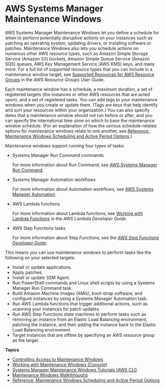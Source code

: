 # AWS Systems Manager Maintenance Windows<a name="systems-manager-maintenance"></a>

AWS Systems Manager Maintenance Windows let you define a schedule for when to perform potentially disruptive actions on your instances such as patching an operating system, updating drivers, or installing software or patches\. Maintenance Windows also lets you schedule actions on numerous other AWS resource types, such as Amazon Simple Storage Service \(Amazon S3\) buckets, Amazon Simple Queue Service \(Amazon SQS\) queues, AWS Key Management Service \(AWS KMS\) keys, and many more\. For a full list of supported resource types that you can include in a maintenance window target, see [Supported Resources for AWS Resource Groups](https://docs.aws.amazon.com/ARG/latest/userguide/supported-resources.html#supported-resources-console) in the *AWS Resource Groups User Guide*\.

Each maintenance window has a schedule, a maximum duration, a set of registered targets \(the instances or other AWS resources that are acted upon\), and a set of registered tasks\. You can add tags to your maintenance windows when you create or update them\. \(Tags are keys that help identify and sort your resources within your organization\.\) You can also specify dates that a maintenance window should not run before or after, and you can specify the international time zone on which to base the maintenance window schedule\. \(For an explanation of how the various schedule\-related options for maintenance windows relate to one another, see [Reference: Maintenance Windows Scheduling and Active Period Options](maintenance-windows-schedule-options.md)\.\)

Maintenance windows support running four types of tasks:
+ Systems Manager Run Command commands

  For more information about Run Command, see [AWS Systems Manager Run Command](execute-remote-commands.md)\.
+ Systems Manager Automation workflows

  For more information about Automation workflows, see [AWS Systems Manager Automation](systems-manager-automation.md)\.
+ AWS Lambda functions

  For more information about Lambda functions, see [Working with Lambda Functions](https://docs.aws.amazon.com/lambda/latest/dg/lambda-introduction-function.html) in the *AWS Lambda Developer Guide*\.
+ AWS Step Functions tasks

  For more information about Step Functions, see the *[AWS Step Functions Developer Guide](https://docs.aws.amazon.com/step-functions/latest/dg/)*\.

This means you can use maintenance windows to perform tasks like the following on your selected targets:
+ Install or update applications\.
+ Apply patches\.
+ Install or update SSM Agent\.
+ Run PowerShell commands and Linux shell scripts by using a Systems Manager Run Command task\.
+ Build Amazon Machine Images \(AMIs\), boot\-strap software, and configure instances by using a Systems Manager Automation task\.
+ Run AWS Lambda functions that trigger additional actions, such as scanning your instances for patch updates\.
+ Run AWS Step Functions state machines to perform tasks such as removing an instance from an Elastic Load Balancing environment, patching the instance, and then adding the instance back to the Elastic Load Balancing environment\.
+ Target instances that are offline by specifying an AWS resource group as the target\.

**Topics**
+ [Controlling Access to Maintenance Windows](sysman-maintenance-permissions.md)
+ [Working with Maintenance Windows \(Console\)](sysman-maintenance-working.md)
+ [Systems Manager Maintenance Windows Tutorials \(AWS CLI\)](maintenance-windows-tutorials.md)
+ [Maintenance Windows Walkthroughs](maintenance-window-walkthroughs.md)
+ [Reference: Maintenance Windows Scheduling and Active Period Options](maintenance-windows-schedule-options.md)